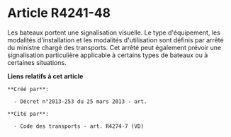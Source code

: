 # Article R4241-48

Les bateaux portent une signalisation visuelle. Le type d'équipement, les modalités d'installation et les modalités
d'utilisation sont définis par arrêté du ministre chargé des transports. Cet arrêté peut également prévoir une signalisation
particulière applicable à certains types de bateaux ou à certaines situations.

**Liens relatifs à cet article**

	**Créé par**:

	  - Décret n°2013-253 du 25 mars 2013 - art.

	**Cité par**:

	  - Code des transports - art. R4274-7 (VD)
